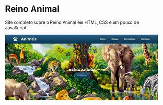 # Reino Animal

Site completo sobre o Reino Animal em HTML, CSS e um pouco de JavaScript.

![Screenshot](Home.png)
